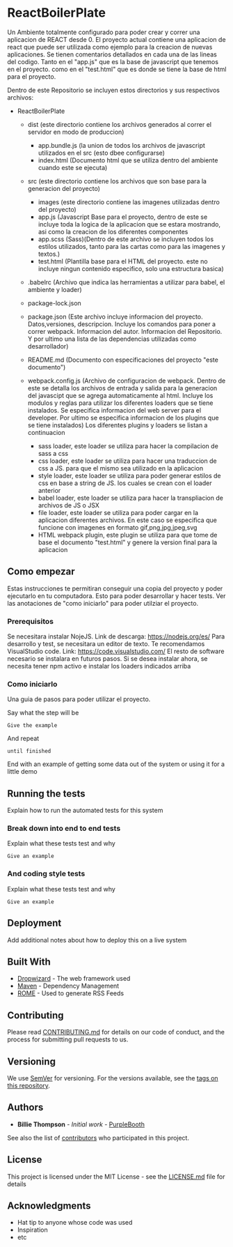 # ReactBoilerPlate

Un Ambiente totalmente configurado para poder crear y correr una aplicacion de REACT desde 0. El proyecto actual contiene una aplicacion de react que puede ser utilizada como ejemplo para la creacion de nuevas aplicaciones. Se tienen comentarios detallados en cada una de las lineas del codigo. Tanto en el "app.js" que es la base de javascript que tenemos en el proyecto. como en el "test.html" que es donde se tiene la base de html para el proyecto.

Dentro de este Repositorio se incluyen estos directorios y sus respectivos archivos:
* ReactBoilerPlate
  * dist (este directorio contiene los archivos generados al correr el servidor en modo de produccion)
    * app.bundle.js (la union de todos los archivos de javascript utilizados en el src (esto dbee configurarse)
    * index.html (Documento html que se utiliza dentro del ambiente cuando este se ejecuta)
  * src  (este directorio contiene los archivos que son base para la generacion del proyecto)
    * images (este directorio contiene las imagenes utilizadas dentro del proyecto)
    * app.js (Javascript Base para el proyecto, dentro de este se incluye toda la logica de la aplicacion que se estara mostrando, asi como la creacion de los diferentes componentes
    * app.scss (Sass)(Dentro de este archivo se incluyen todos los estilos utilizados, tanto para las cartas como para las imagenes y textos.)
    * test.html (Plantilla base para el HTML del proyecto. este no incluye ningun contenido especifico, solo una estructura basica)
    
  * .babelrc (Archivo que indica las herramientas a utilizar para babel, el ambiente y loader)
  * package-lock.json
  * package.json (Este archivo incluye informacion del proyecto. Datos,versiones, descripcion. Incluye los comandos para poner a correr webpack. Informacion del autor. Informacion del Repositorio. Y por ultimo una lista de las dependencias utilizadas como desarrollador)
  * README.md (Documento con especificaciones del proyecto "este documento")
  * webpack.config.js (Archivo de configuracion de webpack. Dentro de este se detalla los archivos de entrada y salida para la generacion del javascipt que se agrega automaticamente al html. Incluye los modulos y reglas para utilizar los diferentes loaders que se tiene instalados. Se especifica informacion del web server para el developer. Por ultimo se especifica informacion de los plugins que se tiene instalados) Los diferentes plugins y loaders se listan a continuacion
      * sass loader, este loader se utiliza para hacer la compilacion de sass a css
      * css loader, este loader se utiliza para hacer una traduccion de css a JS. para que el mismo sea utilizado en la aplicacion
      * style loader, este loader se utiliza para poder generar estilos de css en base a string de JS. los cuales se crean con el loader anterior
      * babel loader, este loader se utiliza para hacer la transpliacion de archivos de JS o JSX
      * file loader, este loader se utiliza para poder cargar en la aplicacion diferentes archivos. En este caso se especifica que funcione con imagenes en formato gif,png,jpg,jpeg,svg
      * HTML webpack plugin, este plugin se utiliza para que tome de base el documento "test.html" y genere la version final para la aplicacion
 



## Como empezar

Estas instrucciones te permitiran conseguir una copia del proyecto y poder ejecutarlo en tu computadora. Esto para poder desarrollar y hacer tests. Ver las anotaciones de "como iniciarlo" para poder utilziar el proyecto.

### Prerequisitos

Se necesitara instalar NojeJS. Link de descarga: https://nodejs.org/es/
Para desarrollo y test, se necesitara un editor de texto. Te recomendamos VisualStudio code. Link: https://code.visualstudio.com/
El resto de software necesario se instalara en futuros pasos. Si se desea instalar ahora, se necesita tener npm activo e instalar los loaders indicados arriba

### Como iniciarlo

Una guia de pasos para poder utilizar el proyecto.

Say what the step will be

```
Give the example
```

And repeat

```
until finished
```

End with an example of getting some data out of the system or using it for a little demo

## Running the tests

Explain how to run the automated tests for this system

### Break down into end to end tests

Explain what these tests test and why

```
Give an example
```

### And coding style tests

Explain what these tests test and why

```
Give an example
```

## Deployment

Add additional notes about how to deploy this on a live system

## Built With

* [Dropwizard](http://www.dropwizard.io/1.0.2/docs/) - The web framework used
* [Maven](https://maven.apache.org/) - Dependency Management
* [ROME](https://rometools.github.io/rome/) - Used to generate RSS Feeds

## Contributing

Please read [CONTRIBUTING.md](https://gist.github.com/PurpleBooth/b24679402957c63ec426) for details on our code of conduct, and the process for submitting pull requests to us.

## Versioning

We use [SemVer](http://semver.org/) for versioning. For the versions available, see the [tags on this repository](https://github.com/your/project/tags). 

## Authors

* **Billie Thompson** - *Initial work* - [PurpleBooth](https://github.com/PurpleBooth)

See also the list of [contributors](https://github.com/your/project/contributors) who participated in this project.

## License

This project is licensed under the MIT License - see the [LICENSE.md](LICENSE.md) file for details

## Acknowledgments

* Hat tip to anyone whose code was used
* Inspiration
* etc
